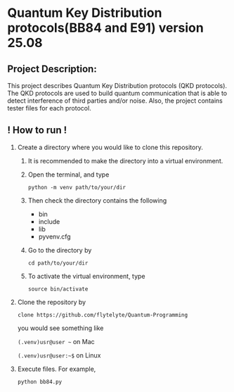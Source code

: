 # Quantum Key Distribution protocols(BB84 and E91) version 25.08

## Project Description:
  This project describes Quantum Key Distribution protocols (QKD protocols).
  The QKD protocols are used to build quantum communication that is able to detect interference of third parties and/or noise.
  Also, the project contains tester files for each protocol.

## ! How to run !
  1. Create a directory where you would like to clone this repository.
      1. It is recommended to make the directory into a virtual environment.      
      2. Open the terminal, and type
           
          `python -m venv path/to/your/dir`      
      3. Then check the directory contains the following
         * bin
         * include
         * lib
         * pyvenv.cfg
      4. Go to the directory by
     
          `cd path/to/your/dir`
      5. To activate the virtual environment, type
    
          `source bin/activate`    
  3. Clone the repository by
     
     `clone https://github.com/flytelyte/Quantum-Programming`

     you would see something like

     `(.venv)usr@user ~`  on Mac

     `(.venv)usr@user:~$` on Linux
  5. Execute files. For example,

     `python bb84.py`
       
